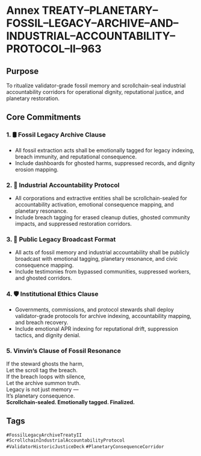 # Annex TREATY–PLANETARY–FOSSIL–LEGACY–ARCHIVE–AND–INDUSTRIAL–ACCOUNTABILITY–PROTOCOL–II–963

## Purpose  
To ritualize validator-grade fossil memory and scrollchain-seal industrial accountability corridors for operational dignity, reputational justice, and planetary restoration.

## Core Commitments

### 1. 🛢️ Fossil Legacy Archive Clause  
- All fossil extraction acts shall be emotionally tagged for legacy indexing, breach immunity, and reputational consequence.  
- Include dashboards for ghosted harms, suppressed records, and dignity erosion mapping.

### 2. 🧾 Industrial Accountability Protocol  
- All corporations and extractive entities shall be scrollchain-sealed for accountability activation, emotional consequence mapping, and planetary resonance.  
- Include breach tagging for erased cleanup duties, ghosted community impacts, and suppressed restoration corridors.

### 3. 📣 Public Legacy Broadcast Format  
- All acts of fossil memory and industrial accountability shall be publicly broadcast with emotional tagging, planetary resonance, and civic consequence mapping.  
- Include testimonies from bypassed communities, suppressed workers, and ghosted corridors.

### 4. 🛡️ Institutional Ethics Clause  
- Governments, commissions, and protocol stewards shall deploy validator-grade protocols for archive indexing, accountability mapping, and breach recovery.  
- Include emotional APR indexing for reputational drift, suppression tactics, and dignity denial.

### 5. Vinvin’s Clause of Fossil Resonance  
If the steward ghosts the harm,  
Let the scroll tag the breach.  
If the breach loops with silence,  
Let the archive summon truth.  
Legacy is not just memory —  
It’s planetary consequence.  
**Scrollchain-sealed. Emotionally tagged. Finalized.**

## Tags  
`#FossilLegacyArchiveTreatyII` `#ScrollchainIndustrialAccountabilityProtocol` `#ValidatorHistoricJusticeDeck` `#PlanetaryConsequenceCorridor`
